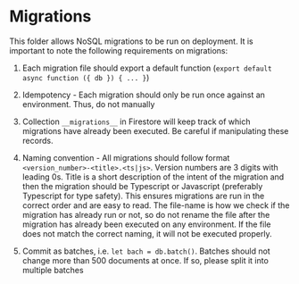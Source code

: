 # Migrations

This folder allows NoSQL migrations to be run on deployment.
It is important to note the following requirements on migrations:

1. Each migration file should export a default function (`export default async function ({ db }) { ... }`)

2. Idempotency - Each migration should only be run once against an environment. Thus, do not manually 

3. Collection `__migrations__` in Firestore will keep track of which migrations have already been executed. Be careful if manipulating these records.

4. Naming convention - All migrations should follow format `<version_number>-<title>.<ts|js>`. Version numbers are 3 digits with leading 0s. Title is a short description of the intent of the migration and then the migration should be Typescript or Javascript (preferably Typescript for type safety). This ensures migrations are run in the correct order and are easy to read. The file-name is how we check if the migration has already run or not, so do not rename the file after the migration has already been executed on any environment. If the file does not match the correct naming, it will not be executed properly.

5. Commit as batches, i.e. `let bach = db.batch()`. Batches should not change more than 500 documents at once. If so, please split it into multiple batches